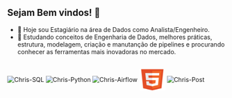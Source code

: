 ## Sejam Bem vindos! 👋

- 🔭 Hoje sou Estagiário na área de Dados como Analista/Engenheiro.
- 🌱 Estudando conceitos de Engenharia de Dados, melhores práticas, estrutura, modelagem, criação e manutanção de pipelines
 e procurando conhecer as ferramentas mais inovadoras no mercado.

<div style="display: inline_block"><br>
  <img align="center" alt="Chris-SQL" height="50" width="60" src="https://cdn.jsdelivr.net/gh/devicons/devicon@latest/icons/microsoftsqlserver/microsoftsqlserver-original-wordmark.svg">
  <img align="center" alt="Chris-Python" height="50" width="60" src="https://cdn.jsdelivr.net/gh/devicons/devicon@latest/icons/python/python-original-wordmark.svg">
  <img align="center" alt="Chris-Airflow" height="50" width="60" src="https://cdn.jsdelivr.net/gh/devicons/devicon@latest/icons/apacheairflow/apacheairflow-original-wordmark.svg">
  <img align="center" alt="Chris-HTML" height="50" width="60" src="https://raw.githubusercontent.com/devicons/devicon/master/icons/html5/html5-original.svg">
  <img align="center" alt="Chris-Post" height="50" width="60" src="https://cdn.jsdelivr.net/gh/devicons/devicon@latest/icons/postgresql/postgresql-original-wordmark.svg">          
</div>
